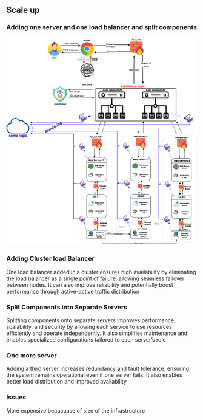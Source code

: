 ## Scale up

### Adding one server and one load balancer and split components

![scaleup](https://github.com/vlldnt/holbertonschool-system_engineering-devops/blob/main/web_infrastructure_design/images/3-scale_up.png?raw=true)

### Adding Cluster load Balancer
One load balancer added in a cluster ensures high availability by eliminating the load balancer as a single point of failure, allowing seamless failover between nodes. It can also improve reliability and potentially boost performance through active-active traffic distribution

### Split Components into Separate Servers
Splitting components onto separate servers improves performance, scalability, and security by allowing each service to use resources efficiently and operate independently. It also simplifies maintenance and enables specialized configurations tailored to each server’s role

### One more server
Adding a third server increases redundancy and fault tolerance, ensuring the system remains operational even if one server fails. It also enables better load distribution and improved availability


### Issues
More expensive beaucuase of size of the infrastructure